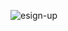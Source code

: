 ![esign-up](https://user-images.githubusercontent.com/94539814/180618882-420ed900-75ca-499c-8a01-e457a7f435e7.png)
